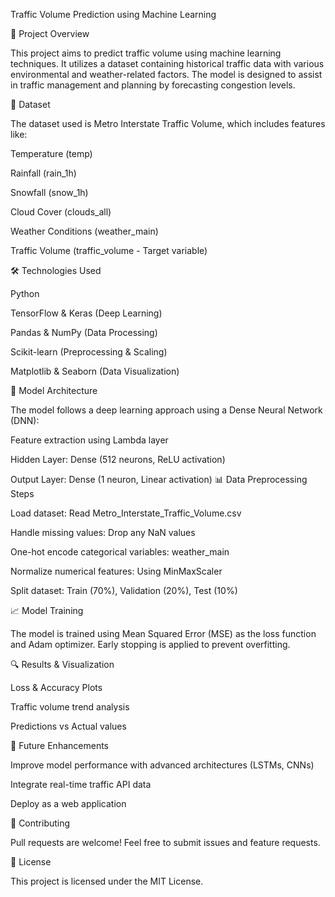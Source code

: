 Traffic Volume Prediction using Machine Learning

📌 Project Overview

This project aims to predict traffic volume using machine learning techniques. It utilizes a dataset containing historical traffic data with various environmental and weather-related factors. The model is designed to assist in traffic management and planning by forecasting congestion levels.

📂 Dataset

The dataset used is Metro Interstate Traffic Volume, which includes features like:

Temperature (temp)

Rainfall (rain_1h)

Snowfall (snow_1h)

Cloud Cover (clouds_all)

Weather Conditions (weather_main)

Traffic Volume (traffic_volume - Target variable)

🛠️ Technologies Used

Python

TensorFlow & Keras (Deep Learning)

Pandas & NumPy (Data Processing)

Scikit-learn (Preprocessing & Scaling)

Matplotlib & Seaborn (Data Visualization)

📌 Model Architecture

The model follows a deep learning approach using a Dense Neural Network (DNN):

Feature extraction using Lambda layer

Hidden Layer: Dense (512 neurons, ReLU activation)

Output Layer: Dense (1 neuron, Linear activation)
📊 Data Preprocessing Steps

Load dataset: Read Metro_Interstate_Traffic_Volume.csv

Handle missing values: Drop any NaN values

One-hot encode categorical variables: weather_main

Normalize numerical features: Using MinMaxScaler

Split dataset: Train (70%), Validation (20%), Test (10%)

📈 Model Training

The model is trained using Mean Squared Error (MSE) as the loss function and Adam optimizer. Early stopping is applied to prevent overfitting.

🔍 Results & Visualization

Loss & Accuracy Plots

Traffic volume trend analysis

Predictions vs Actual values

📝 Future Enhancements

Improve model performance with advanced architectures (LSTMs, CNNs)

Integrate real-time traffic API data

Deploy as a web application

🤝 Contributing

Pull requests are welcome! Feel free to submit issues and feature requests.

📜 License

This project is licensed under the MIT License.
